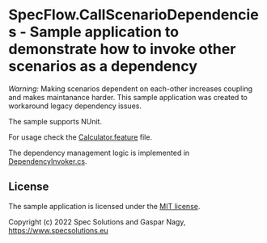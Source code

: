 # SpecFlow.CallScenarioDependencies - Sample application to demonstrate how to invoke other scenarios as a dependency

*Warning:* Making scenarios dependent on each-other increases coupling and makes maintanance harder. This sample application was created to workaround legacy dependency issues.

The sample supports NUnit. 

For usage check the [Calculator.feature](SpecFlow.CallScenarioDependencies/Features/Calculator.feature) file.

The dependency management logic is implemented in [DependencyInvoker.cs](SpecFlow.CallScenarioDependencies/Support/DependencyInvoker.cs).

## License

The sample application is licensed under the [MIT license](LICENSE).

Copyright (c) 2022 Spec Solutions and Gaspar Nagy, https://www.specsolutions.eu
